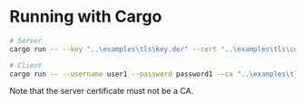# Running with Cargo
```bash
# Server
cargo run -- --key "..\examples\tls\key.der" --cert "..\examples\tls\cert.der" --users "..\examples\auth\users.json"

# Client
cargo run -- --username user1 --password password1 --ca "..\examples\tls\cert.der"

```

Note that the server certificate must not be a CA.